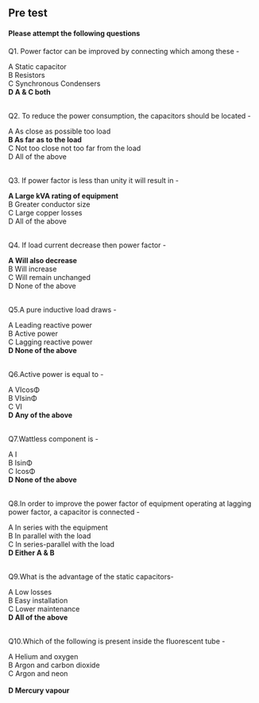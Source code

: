 ## Pre test
#### Please attempt the following questions

Q1. Power factor can be improved by connecting which among these -<br>

A   Static capacitor<br>
B   Resistors<br>
C   Synchronous Condensers<br>
<b>D   A & C both</b><br><br>


Q2. To reduce the power consumption, the capacitors should be located -<br>

A  As close as possible too load<br>
<b>B   As far as to the load</b><br>
C    Not too close not too far from the load<br>
D  All of the above<br><br>


Q3. If power factor is less than unity it will result in -<br>

<b>A   Large kVA rating of equipment</b><br>
B   Greater conductor size<br>
C    Large copper losses<br>
D    All of the above<br><br>



Q4. If load current decrease then power factor -<br>

<b>A   Will also decrease</b><br>
B   Will increase<br>
C  Will remain unchanged<br>
D  None of the above<br><br>


Q5.A pure inductive load draws -<br>

A   Leading reactive power<br>
B   Active power<br>
C   Lagging reactive power<br>
<b>D   None of the above</b><br><br>

Q6.Active power is equal to -<br>

A   VIcosΦ<br>
B    VIsinΦ<br>
C   VI<br>
<b>D  Any of the above</b><br><br>

Q7.Wattless component is -<br>

A   I<br>
B   IsinΦ<br>
C   IcosΦ<br>
<b>D  None of the above</b><br><br>

Q8.In order to improve the power factor of equipment operating at lagging power factor, a capacitor is connected -<br>

A   In series with the equipment<br>
B    In parallel with the load<br>
C   In series-parallel with the load<br>
<b>D   Either A & B</b><br><br>

Q9.What is the advantage of the static capacitors-<br>

A   Low losses<br>
B   Easy installation<br>
C   Lower maintenance<br>
<b>D   All of the above</b><br><br>

Q10.Which of the following is present inside the fluorescent tube -<br>

A  Helium and oxygen<br>
B  Argon and carbon dioxide<br>
C   Argon and neon<br>  
<b>D   Mercury vapour</b><br><br>



